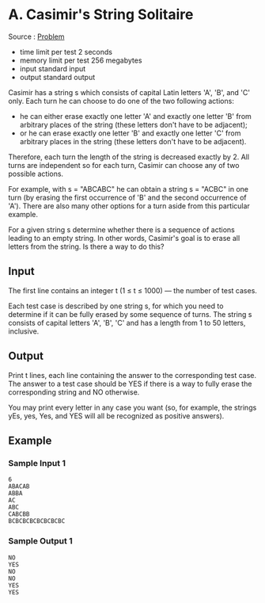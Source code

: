 # A. Casimir's String Solitaire

Source : [Problem](https://codeforces.com/problemset/problem/1579/A)

- time limit per test 2 seconds
- memory limit per test 256 megabytes
- input standard input
- output standard output

Casimir has a string s which consists of capital Latin letters 'A', 'B', and 'C' only. Each turn he can choose to do one of the two following actions:

- he can either erase exactly one letter 'A' and exactly one letter 'B' from arbitrary places of the string (these letters don't have to be adjacent);
- or he can erase exactly one letter 'B' and exactly one letter 'C' from arbitrary places in the string (these letters don't have to be adjacent).

Therefore, each turn the length of the string is decreased exactly by 2. All turns are independent so for each turn, Casimir can choose any of two possible actions.

For example, with s = "ABCABC" he can obtain a string s = "ACBC" in one turn (by erasing the first occurrence of 'B' and the second occurrence of 'A'). There are also many other options for a turn aside from this particular example.

For a given string s determine whether there is a sequence of actions leading to an empty string. In other words, Casimir's goal is to erase all letters from the string. Is there a way to do this?

## Input

The first line contains an integer t (1 ≤ t ≤ 1000) — the number of test cases.

Each test case is described by one string s, for which you need to determine if it can be fully erased by some sequence of turns. The string s consists of capital letters 'A', 'B', 'C' and has a length from 1 to 50 letters, inclusive.

## Output

Print t lines, each line containing the answer to the corresponding test case. The answer to a test case should be YES if there is a way to fully erase the corresponding string and NO otherwise.

You may print every letter in any case you want (so, for example, the strings yEs, yes, Yes, and YES will all be recognized as positive answers).

## Example

### Sample Input 1

    6
    ABACAB
    ABBA
    AC
    ABC
    CABCBB
    BCBCBCBCBCBCBCBC

### Sample Output 1

    NO
    YES
    NO
    NO
    YES
    YES
